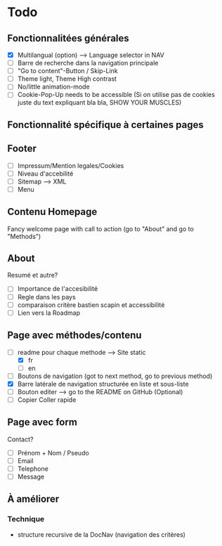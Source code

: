 # Todo 

## Fonctionnalitées générales
- [x] Multilangual (option) --> Language selector in NAV
- [ ] Barre de recherche dans la navigation principale
- [ ] "Go to content"-Button / Skip-Link
- [ ] Theme light, Theme High contrast
- [ ] No/little animation-mode
- [ ] Cookie-Pop-Up needs to be accessible (Si on utilise pas de cookies juste du text expliquant bla bla, SHOW YOUR MUSCLES)

## Fonctionnalité spécifique à certaines pages
## Footer
- [ ] Impressum/Mention legales/Cookies
- [ ] Niveau d'accebilité
- [ ] Sitemap --> XML
- [ ] Menu

## Contenu Homepage

Fancy welcome page with call to action (go to "About" and go to "Methods")


## About

Resumé et autre?
- [ ] Importance de l'accesibilité
- [ ] Regle dans les pays
- [ ] comparaison critère bastien scapin et accessibilité
- [ ] Lien vers la Roadmap

## Page avec méthodes/contenu
- [ ] readme pour chaque methode --> Site static
  - [x] fr
  - [ ] en
- [ ] Boutons de navigation (got to next method, go to previous method)
- [x] Barre latérale de navigation structurée en liste et sous-liste
- [ ] Bouton editer --> go to the README on GitHub (Optional)
- [ ] Copier Coller rapide

## Page avec form

Contact?
- [ ] Prénom + Nom / Pseudo
- [ ] Email
- [ ] Telephone
- [ ] Message

## À améliorer

### Technique
- structure recursive de la DocNav (navigation des critères)
